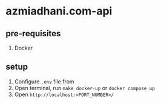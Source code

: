 # azmiadhani.com-api

## pre-requisites
1. Docker

## setup
1. Configure `.env` file from
1. Open terminal, run `make docker-up` or `docker compose up`
1. Open `http://localhost:<PORT_NUMBER>/`